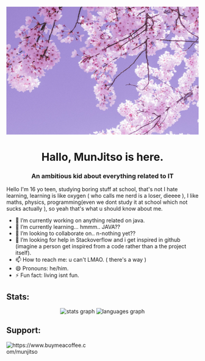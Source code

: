 ![](img/camille-villanueva-zsAPsRjzXRI-unsplash.jpg)
<h1 align="center">Hallo, MunJitso is here.</h1>
<h3 align="center">An ambitious kid about everything related to IT</h3>

Hello I'm 16 yo teen, studying boring stuff at school, that's not I hate learning, learning is like oxygen ( who calls me nerd is a loser, dieeee ), I like maths, physics, programming(even we dont study it at school which not sucks actually ), so yeah that's what u should know about me.

- 🔭 I’m currently working on anything related on java.
- 🌱 I’m currently learning... hmmm.. JAVA??
- 👯 I’m looking to collaborate on.. n-nothing yet??
- 🤔 I’m looking for help in Stackoverflow and i get inspired in github (imagine a person get inspired from a code rather than a the project itself).
- 📫 How to reach me: u can't LMAO. ( there's a way )
- 😄 Pronouns: he/him.
- ⚡ Fun fact: living isnt fun.


<h2 align="left">Stats: </h2>

<p align="center"><img src="https://github-readme-stats.vercel.app/api?hide_title=false&hide_rank=false&show_icons=true&include_all_commits=true&count_private=true&disable_animations=false&theme=dark&locale=en&hide_border=false&username=MunJitso" height="150" alt="stats graph"  />
  <img src="https://github-readme-stats.vercel.app/api/top-langs?locale=en&hide_title=false&layout=compact&card_width=320&langs_count=5&theme=dark&hide_border=false&username=MunJitso" height="150" alt="languages graph"  /></p>

<h2 align="left">Support: </h2>
<a href="https://www.buymeacoffee.com/munjitso"> <img align="left"
            src="https://cdn.buymeacoffee.com/buttons/v2/default-yellow.png" height="50" width="210"
            alt="https://www.buymeacoffee.com/munjitso" /></a>
